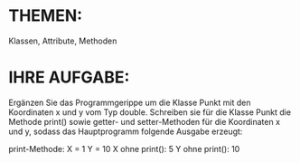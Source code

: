 # THEMEN:
Klassen, Attribute, Methoden

# IHRE AUFGABE:
Ergänzen Sie das Programmgerippe um die Klasse Punkt mit den Koordinaten x und y vom Typ double. Schreiben sie für die Klasse Punkt die Methode print() sowie getter- und setter-Methoden für die Koordinaten x und y, sodass das Hauptprogramm folgende Ausgabe erzeugt:

print-Methode:
X = 1
Y = 10
X ohne print(): 5
Y ohne print(): 10

